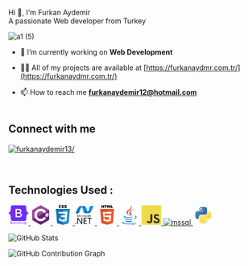  Hi 👋, I'm Furkan Aydemir
 <br>
A passionate Web developer from Turkey

![a1 (5)](https://github.com/user-attachments/assets/8be071b7-b640-47e8-b817-b429925ff8c8)



- 🔭 I’m currently working on **Web Development**

- 👨‍💻 All of my projects are available at [https://furkanaydmr.com.tr/](https://furkanaydmr.com.tr/)

- 📫 How to reach me **furkanaydemir12@hotmail.com**
 <br><br>

## Connect with me  


<p align="left">
<a href="https://linkedin.com/in/furkanaydemir13/" target="blank"><img align="center" src="https://raw.githubusercontent.com/rahuldkjain/github-profile-readme-generator/master/src/images/icons/Social/linked-in-alt.svg" alt="furkanaydemir13/" height="30" width="40" /></a>




</p>
<br>



## Technologies Used :

<p align="left"> <a href="https://getbootstrap.com" target="_blank" rel="noreferrer"> <img src="https://raw.githubusercontent.com/devicons/devicon/master/icons/bootstrap/bootstrap-plain-wordmark.svg" alt="bootstrap" width="40" height="40"/> </a> <a href="https://www.w3schools.com/cs/" target="_blank" rel="noreferrer"> <img src="https://raw.githubusercontent.com/devicons/devicon/master/icons/csharp/csharp-original.svg" alt="csharp" width="40" height="40"/> </a> <a href="https://www.w3schools.com/css/" target="_blank" rel="noreferrer"> <img src="https://raw.githubusercontent.com/devicons/devicon/master/icons/css3/css3-original-wordmark.svg" alt="css3" width="40" height="40"/> </a> <a href="https://dotnet.microsoft.com/" target="_blank" rel="noreferrer"> <img src="https://raw.githubusercontent.com/devicons/devicon/master/icons/dot-net/dot-net-original-wordmark.svg" alt="dotnet" width="40" height="40"/> </a> <a href="https://www.w3.org/html/" target="_blank" rel="noreferrer"> <img src="https://raw.githubusercontent.com/devicons/devicon/master/icons/html5/html5-original-wordmark.svg" alt="html5" width="40" height="40"/> </a> <a href="https://www.java.com" target="_blank" rel="noreferrer"> <img src="https://raw.githubusercontent.com/devicons/devicon/master/icons/java/java-original.svg" alt="java" width="40" height="40"/> </a> <a href="https://developer.mozilla.org/en-US/docs/Web/JavaScript" target="_blank" rel="noreferrer"> <img src="https://raw.githubusercontent.com/devicons/devicon/master/icons/javascript/javascript-original.svg" alt="javascript" width="40" height="40"/> </a> <a href="https://www.microsoft.com/en-us/sql-server" target="_blank" rel="noreferrer"> <img src="https://www.svgrepo.com/show/303229/microsoft-sql-server-logo.svg" alt="mssql" width="40" height="40"/> </a> <a href="https://www.python.org" target="_blank" rel="noreferrer"> <img src="https://raw.githubusercontent.com/devicons/devicon/master/icons/python/python-original.svg" alt="python" width="40" height="40"/> </a> </p>



![GitHub Stats](https://github-readme-stats.vercel.app/api?username=frknaydemirr&show_icons=true&theme=dark)







![GitHub Contribution Graph](https://github-readme-activity-graph.vercel.app/graph?username=frknaydemirr&bg_color=0d1117&color=c9d1d9&line=00ff00&point=ffffff&area=true&hide_border=true)


